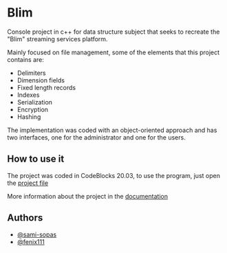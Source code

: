 # Blim

Console project in c++ for data structure subject that seeks to recreate the "Blim" streaming services platform.

Mainly focused on file management, some of the elements that this project contains are:
- Delimiters
- Dimension fields
- Fixed length records
- Indexes
- Serialization
- Encryption
- Hashing

The implementation was coded with an object-oriented approach and has two interfaces, one for the administrator and one for the users.

## How to use it

The project was coded in CodeBlocks 20.03, to use the program, just open the [project file](docs/CONTRIBUTING.md)

More information about the project in the [documentation](Documentation_Blim)

## Authors

- [@sami-sopas](https://www.github.com/sami-sopas)
- [@fenix111](https://github.com/FenixX111)
